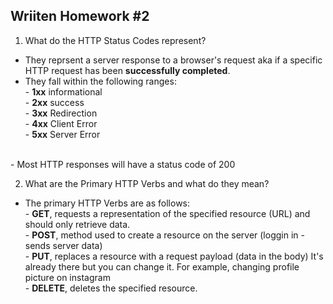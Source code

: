 ## Wriiten Homework #2
1. What do the HTTP Status Codes represent?

- They reprsent a server response to a browser's request aka if a specific HTTP request has been **successfully completed**. 
- They fall within the following ranges:
<br> - **1xx** informational
<br> - **2xx** success
<br> - **3xx** Redirection
<br> - **4xx** Client Error
<br> - **5xx** Server Error
<br> 
- Most HTTP responses will have a status code of 200

2. What are the Primary HTTP Verbs and what do they mean?

- The primary HTTP Verbs are as follows:
<br> - **GET**, requests a representation of the specified resource (URL) and should only retrieve data.
<br> - **POST**, method used to create a resource on the server (loggin in - sends server data)
<br> - **PUT**, replaces a resource with a request payload (data in the body) It's already there but you can change it. For example, changing profile picture on instagram
<br> - **DELETE**, deletes the specified resource.

